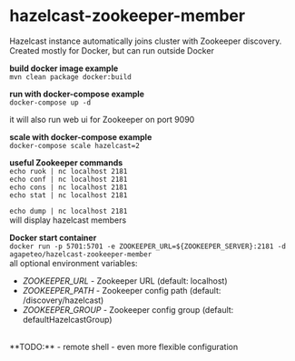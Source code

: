 # hazelcast-zookeeper-member
Hazelcast instance automatically joins cluster with Zookeeper discovery. Created mostly for Docker, but can run outside Docker

**build docker image example**<br>
`mvn clean package docker:build`

**run with docker-compose example**<br>
`docker-compose up -d`

it will also run web ui for Zookeeper on port 9090


**scale with docker-compose example**<br>
`docker-compose scale hazelcast=2`
<br>

**useful Zookeeper commands**<br>
`echo ruok | nc localhost 2181`<br>
`echo conf | nc localhost 2181`<br>
`echo cons | nc localhost 2181`<br>
`echo stat | nc localhost 2181`<br>

`echo dump | nc localhost 2181` <br>will display hazelcast members
<br>


**Docker start container**<br>
`docker run -p 5701:5701 -e ZOOKEEPER_URL=${ZOOKEEPER_SERVER}:2181 -d agapeteo/hazelcast-zookeeper-member`
<br>
all optional environment variables:
- *ZOOKEEPER_URL* - Zookeeper URL (default: localhost)
- *ZOOKEEPER_PATH* - Zookeeper config path (default: /discovery/hazelcast) 
- *ZOOKEEPER_GROUP* - Zookeeper config group (default: defaultHazelcastGroup) 

<br>
**TODO:**
- remote shell
- even more flexible configuration

